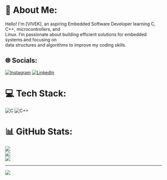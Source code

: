 # 💫 About Me:
Hello! I'm [VIVEK], an aspiring Embedded Software Developer learning C, C++, microcontrollers, and <br>Linux. I’m passionate about building efficient solutions for embedded systems and focusing on <br>data structures and algorithms to improve my coding skills.


## 🌐 Socials:
[![Instagram](https://img.shields.io/badge/Instagram-%23E4405F.svg?logo=Instagram&logoColor=white)](https://instagram.com/vivek_vb_57) [![LinkedIn](https://img.shields.io/badge/LinkedIn-%230077B5.svg?logo=linkedin&logoColor=white)](https://linkedin.com/in/vivek57) 

# 💻 Tech Stack:
![C](https://img.shields.io/badge/c-%2300599C.svg?style=for-the-badge&logo=c&logoColor=white) ![C++](https://img.shields.io/badge/c++-%2300599C.svg?style=for-the-badge&logo=c%2B%2B&logoColor=white)
# 📊 GitHub Stats:
![](https://github-readme-stats.vercel.app/api?username=VivekR57&theme=dark&hide_border=false&include_all_commits=true&count_private=true)<br/>
![](https://github-readme-streak-stats.herokuapp.com/?user=VivekR57&theme=dark&hide_border=false)<br/>
![](https://github-readme-stats.vercel.app/api/top-langs/?username=VivekR57&theme=dark&hide_border=false&include_all_commits=true&count_private=true&layout=compact)

---
[![](https://visitcount.itsvg.in/api?id=VivekR57&icon=0&color=0)](https://visitcount.itsvg.in)

<!-- Proudly created with GPRM ( https://gprm.itsvg.in ) -->
